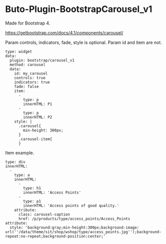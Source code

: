 # Buto-Plugin-BootstrapCarousel_v1

Made for Bootstrap 4.

https://getbootstrap.com/docs/4.1/components/carousel/

Param controls, indicators, fade, style is optional. Param id and item are not.

```
type: widget
data:
  plugin: bootstrap/carousel_v1
  method: carousel
  data:
    id: my_carousel
    controls: true
    indicators: true
    fade: false
    item:
      -
        type: p
        innerHTML: P1
      -
        type: p
        innerHTML: P2
    style: |
      .carousel{
        min-height: 300px;
      }
      .carousel-item{
      }
```

Item example.

```
type: div
innerHTML:
  -
    type: a
    innerHTML:
      -
        type: h1
        innerHTML: 'Access Points'
      -
        type: p1
        innerHTML: 'Access points of good quality.'
    attribute:
      class: carousel-caption
      href: /p/products/type/access_points/Access_Points
attribute:
  style: 'background:gray;min-height:300px;background-image: url(''/data/theme/sit/shop/wshop/type/access_points.jpg'');background-repeat:no-repeat;background-position:center;'
```
